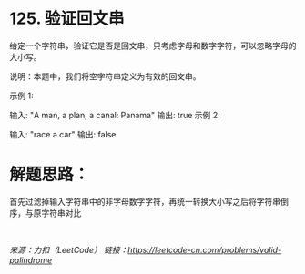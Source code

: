 # 125. 验证回文串

给定一个字符串，验证它是否是回文串，只考虑字母和数字字符，可以忽略字母的大小写。

说明：本题中，我们将空字符串定义为有效的回文串。

示例 1:

输入: "A man, a plan, a canal: Panama"
输出: true
示例 2:

输入: "race a car"
输出: false


# 解题思路：
首先过滤掉输入字符串中的非字母数字字符，再统一转换大小写之后将字符串倒序，与原字符串对比  
  
<br />

*来源：力扣（LeetCode）
链接：https://leetcode-cn.com/problems/valid-palindrome*
